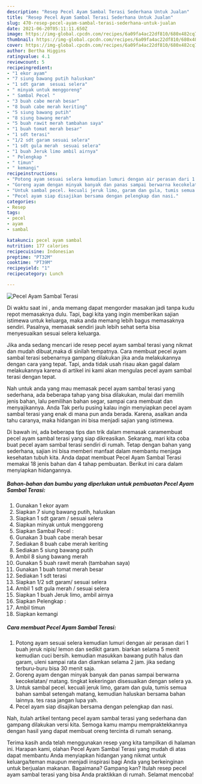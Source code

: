 ```yaml
---
description: "Resep Pecel Ayam Sambal Terasi Sederhana Untuk Jualan"
title: "Resep Pecel Ayam Sambal Terasi Sederhana Untuk Jualan"
slug: 470-resep-pecel-ayam-sambal-terasi-sederhana-untuk-jualan
date: 2021-06-20T05:11:11.650Z
image: https://img-global.cpcdn.com/recipes/6a09fa4ac22df810/680x482cq70/pecel-ayam-sambal-terasi-foto-resep-utama.jpg
thumbnail: https://img-global.cpcdn.com/recipes/6a09fa4ac22df810/680x482cq70/pecel-ayam-sambal-terasi-foto-resep-utama.jpg
cover: https://img-global.cpcdn.com/recipes/6a09fa4ac22df810/680x482cq70/pecel-ayam-sambal-terasi-foto-resep-utama.jpg
author: Bertha Higgins
ratingvalue: 4.1
reviewcount: 5
recipeingredient:
- "1 ekor ayam"
- "7 siung bawang putih haluskan"
- "1 sdt garam  sesuai selera"
- " minyak untuk menggoreng"
- " Sambal Pecel "
- "3 buah cabe merah besar"
- "8 buah cabe merah keriting"
- "5 siung bawang putih"
- "8 siung bawang merah"
- "5 buah rawit merah tambahan saya"
- "1 buah tomat merah besar"
- "1 sdt terasi"
- "1/2 sdt garam sesuai selera"
- "1 sdt gula merah  sesuai selera"
- "1 buah Jeruk limo ambil airnya"
- " Pelengkap "
- " timun"
- " kemangi"
recipeinstructions:
- "Potong ayam sesuai selera kemudian lumuri dengan air perasan dari 1 buah jeruk nipis/ lemon dan sedikit garam. biarkan selama 5 menit kemudian cuci bersih. kemudian masukkan bawang putih halus dan garam, uleni sampai rata dan diamkan selama 2 jam. jika sedang terburu-buru bisa 30 menit saja."
- "Goreng ayam dengan minyak banyak dan panas sampai berwarna kecokelatan/ matang. tingkat kekeringan disesuaikan dengan selera ya."
- "Untuk sambal pecel. kecuali jeruk limo, garam dan gula, tumis semua bahan sambal setengah matang, kemudian haluskan bersama bahan lainnya. tes rasa jangan lupa yah."
- "Pecel ayam siap disajikan bersama dengan pelengkap dan nasi."
categories:
- Resep
tags:
- pecel
- ayam
- sambal

katakunci: pecel ayam sambal 
nutrition: 177 calories
recipecuisine: Indonesian
preptime: "PT32M"
cooktime: "PT39M"
recipeyield: "1"
recipecategory: Lunch

---
```



![Pecel Ayam Sambal Terasi](https://img-global.cpcdn.com/recipes/6a09fa4ac22df810/680x482cq70/pecel-ayam-sambal-terasi-foto-resep-utama.jpg)

Di waktu  saat ini , anda memang dapat mengorder masakan jadi tanpa kudu repot memasaknya dulu. Tapi, bagi kita yang ingin memberikan sajian istimewa untuk keluarga, maka anda memang lebih bagus memasaknya sendiri. Pasalnya, memasak sendiri jauh lebih sehat serta bisa menyesuaikan sesuai selera keluarga.

Jika anda sedang mencari ide resep pecel ayam sambal terasi yang nikmat dan mudah dibuat,maka di sinilah tempatnya. Cara membuat pecel ayam sambal terasi  sebenarnya gampang dilakukan jika anda melakukannya dengan cara yang tepat. Tapi, anda tidak usah risau akan gagal dalam melakukannya 
karena di artikel ini kami akan mengulas pecel ayam sambal terasi dengan tepat.  



Nah untuk anda yang mau memasak pecel ayam sambal terasi yang sederhana, ada beberapa tahap yang bisa dilakukan, mulai dari memilih jenis bahan, lalu pemilihan bahan segar, sampai cara membuat dan menyajikannya. Anda Tak perlu pusing kalau ingin menyiapkan pecel ayam sambal terasi yang enak di mana pun anda berada. Karena, asalkan anda  tahu caranya, maka hidangan ini bisa menjadi sajian yang istimewa.

Di bawah ini, ada beberapa tips dan trik dalam memasak caramembuat pecel ayam sambal terasi yang siap dikreasikan. Sekarang, mari kita coba buat pecel ayam sambal terasi sendiri di rumah. Tetap dengan bahan yang sederhana, sajian ini bisa memberi manfaat dalam membantu menjaga kesehatan tubuh kita. Anda dapat membuat Pecel Ayam Sambal Terasi memakai 18 jenis bahan dan 4 tahap pembuatan. Berikut ini cara dalam menyiapkan hidangannya.

<!--inarticleads1-->

##### Bahan-bahan dan bumbu yang diperlukan untuk pembuatan Pecel Ayam Sambal Terasi:

1. Gunakan 1 ekor ayam
1. Siapkan 7 siung bawang putih, haluskan
1. Siapkan 1 sdt garam / sesuai selera
1. Siapkan  minyak untuk menggoreng
1. Siapkan  Sambal Pecel :
1. Gunakan 3 buah cabe merah besar
1. Sediakan 8 buah cabe merah keriting
1. Sediakan 5 siung bawang putih
1. Ambil 8 siung bawang merah
1. Gunakan 5 buah rawit merah (tambahan saya)
1. Gunakan 1 buah tomat merah besar
1. Sediakan 1 sdt terasi
1. Siapkan 1/2 sdt garam/ sesuai selera
1. Ambil 1 sdt gula merah / sesuai selera
1. Siapkan 1 buah Jeruk limo, ambil airnya
1. Siapkan  Pelengkap :
1. Ambil  timun
1. Siapkan  kemangi




<!--inarticleads2-->

##### Cara membuat Pecel Ayam Sambal Terasi:

1. Potong ayam sesuai selera kemudian lumuri dengan air perasan dari 1 buah jeruk nipis/ lemon dan sedikit garam. biarkan selama 5 menit kemudian cuci bersih. kemudian masukkan bawang putih halus dan garam, uleni sampai rata dan diamkan selama 2 jam. jika sedang terburu-buru bisa 30 menit saja.
1. Goreng ayam dengan minyak banyak dan panas sampai berwarna kecokelatan/ matang. tingkat kekeringan disesuaikan dengan selera ya.
1. Untuk sambal pecel. kecuali jeruk limo, garam dan gula, tumis semua bahan sambal setengah matang, kemudian haluskan bersama bahan lainnya. tes rasa jangan lupa yah.
1. Pecel ayam siap disajikan bersama dengan pelengkap dan nasi.




Nah, itulah artikel tentang  pecel ayam sambal terasi  yang sederhana dan gampang dilakukan versi kita. Semoga kamu mampu mempraktekkannya dengan hasil yang dapat membuat oreng tercinta di rumah senang. 

Terima kasih anda telah menggunakan resep yang kita tampilkan di halaman ini. Harapan kami, olahan  Pecel Ayam Sambal Terasi yang mudah di atas dapat membantu Anda menyiapkan hidangan yang nikmat untuk keluarga/teman maupun menjadi inspirasi bagi Anda yang berkeinginan untuk berjualan makanan. Bagaimana? Gampang kan? Itulah resep pecel ayam sambal terasi yang bisa Anda praktikkan di rumah. Selamat mencoba!

